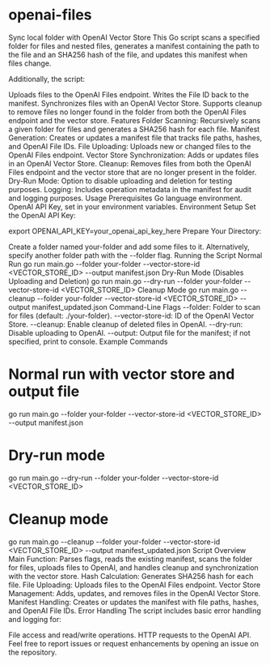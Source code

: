 # openai-files
Sync local folder with OpenAI Vector Store
This Go script scans a specified folder for files and nested files, generates a manifest containing the path to the file and an SHA256 hash of the file, and updates this manifest when files change.

Additionally, the script:

Uploads files to the OpenAI Files endpoint.
Writes the File ID back to the manifest.
Synchronizes files with an OpenAI Vector Store.
Supports cleanup to remove files no longer found in the folder from both the OpenAI Files endpoint and the vector store.
Features
Folder Scanning: Recursively scans a given folder for files and generates a SHA256 hash for each file.
Manifest Generation: Creates or updates a manifest file that tracks file paths, hashes, and OpenAI File IDs.
File Uploading: Uploads new or changed files to the OpenAI Files endpoint.
Vector Store Synchronization: Adds or updates files in an OpenAI Vector Store.
Cleanup: Removes files from both the OpenAI Files endpoint and the vector store that are no longer present in the folder.
Dry-Run Mode: Option to disable uploading and deletion for testing purposes.
Logging: Includes operation metadata in the manifest for audit and logging purposes.
Usage
Prerequisites
Go language environment.
OpenAI API Key, set in your environment variables.
Environment Setup
Set the OpenAI API Key:

export OPENAI_API_KEY=your_openai_api_key_here
Prepare Your Directory:

Create a folder named your-folder and add some files to it.
Alternatively, specify another folder path with the --folder flag.
Running the Script
Normal Run
go run main.go --folder your-folder --vector-store-id <VECTOR_STORE_ID> --output manifest.json
Dry-Run Mode (Disables Uploading and Deletion)
go run main.go --dry-run --folder your-folder --vector-store-id <VECTOR_STORE_ID>
Cleanup Mode
go run main.go --cleanup --folder your-folder --vector-store-id <VECTOR_STORE_ID> --output manifest_updated.json
Command-Line Flags
--folder: Folder to scan for files (default: ./your-folder).
--vector-store-id: ID of the OpenAI Vector Store.
--cleanup: Enable cleanup of deleted files in OpenAI.
--dry-run: Disable uploading to OpenAI.
--output: Output file for the manifest; if not specified, print to console.
Example Commands
# Normal run with vector store and output file
go run main.go --folder your-folder --vector-store-id <VECTOR_STORE_ID> --output manifest.json

# Dry-run mode
go run main.go --dry-run --folder your-folder --vector-store-id <VECTOR_STORE_ID>

# Cleanup mode
go run main.go --cleanup --folder your-folder --vector-store-id <VECTOR_STORE_ID> --output manifest_updated.json
Script Overview
Main Function: Parses flags, reads the existing manifest, scans the folder for files, uploads files to OpenAI, and handles cleanup and synchronization with the vector store.
Hash Calculation: Generates SHA256 hash for each file.
File Uploading: Uploads files to the OpenAI Files endpoint.
Vector Store Management: Adds, updates, and removes files in the OpenAI Vector Store.
Manifest Handling: Creates or updates the manifest with file paths, hashes, and OpenAI File IDs.
Error Handling
The script includes basic error handling and logging for:

File access and read/write operations.
HTTP requests to the OpenAI API.
Feel free to report issues or request enhancements by opening an issue on the repository.
